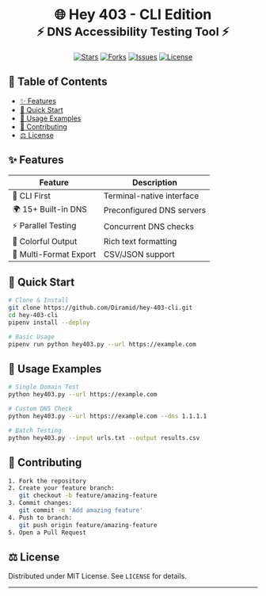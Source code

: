 
<h1 align="center">
  🌐 Hey 403 - CLI Edition
  <br>
  <sub>⚡ DNS Accessibility Testing Tool ⚡</sub>
</h1>

<div align="center">

[![Stars](https://img.shields.io/github/stars/Diramid/hey-403-cli?logo=starship&color=gold)](https://github.com/Diramid/hey-403-cli/stargazers)
[![Forks](https://img.shields.io/github/forks/Diramid/hey-403-cli?logo=git&color=9cf)](https://github.com/Diramid/hey-403-cli/forks)
[![Issues](https://img.shields.io/github/issues/Diramid/hey-403-cli?logo=openbugbounty&color=red)](https://github.com/Diramid/hey-403-cli/issues)
[![License](https://img.shields.io/github/license/Diramid/hey-403-cli?logo=open-source-initiative&color=green)](https://github.com/Diramid/hey-403-cli/blob/main/LICENSE)

</div>

## 📖 Table of Contents
- [✨ Features](#-features)
- [🚀 Quick Start](#-quick-start)
- [🔧 Usage Examples](#-usage-examples)
- [🤝 Contributing](#-contributing)
- [⚖️ License](#️-license)

## ✨ Features
| **Feature**         | **Description**                          |
|----------------------|------------------------------------------|
| 🚪 CLI First        | Terminal-native interface                |
| 🌍 15+ Built-in DNS | Preconfigured DNS servers                |
| ⚡ Parallel Testing  | Concurrent DNS checks                    |
| 🎨 Colorful Output  | Rich text formatting                     |
| 📁 Multi-Format Export | CSV/JSON support                       |

## 🚀 Quick Start
```bash
# Clone & Install
git clone https://github.com/Diramid/hey-403-cli.git
cd hey-403-cli
pipenv install --deploy

# Basic Usage
pipenv run python hey403.py --url https://example.com
```

## 🔧 Usage Examples
```bash
# Single Domain Test
python hey403.py --url https://example.com

# Custom DNS Check
python hey403.py --url https://example.com --dns 1.1.1.1

# Batch Testing
python hey403.py --input urls.txt --output results.csv
```

## 🤝 Contributing
```bash
1. Fork the repository
2. Create your feature branch:
   git checkout -b feature/amazing-feature
3. Commit changes:
   git commit -m 'Add amazing feature'
4. Push to branch:
   git push origin feature/amazing-feature
5. Open a Pull Request
```

## ⚖️ License
Distributed under MIT License. See `LICENSE` for details.

---

